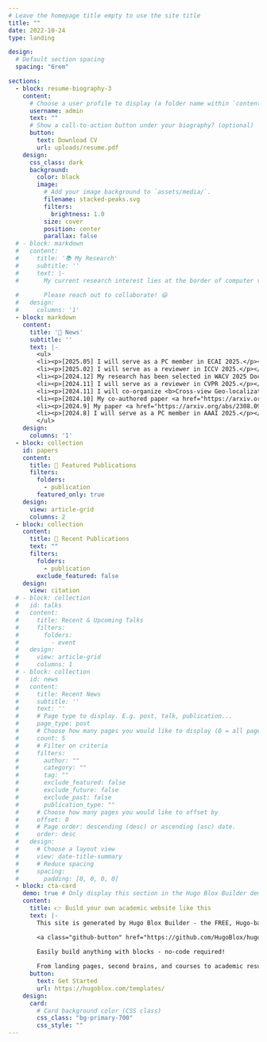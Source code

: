 ```yaml
---
# Leave the homepage title empty to use the site title
title: ""
date: 2022-10-24
type: landing

design:
  # Default section spacing
  spacing: "6rem"

sections:
  - block: resume-biography-3
    content:
      # Choose a user profile to display (a folder name within `content/authors/`)
      username: admin
      text: ""
      # Show a call-to-action button under your biography? (optional)
      button:
        text: Download CV
        url: uploads/resume.pdf
    design:
      css_class: dark
      background:
        color: black
        image:
          # Add your image background to `assets/media/`.
          filename: stacked-peaks.svg
          filters:
            brightness: 1.0
          size: cover
          position: center
          parallax: false
  # - block: markdown
  #   content:
  #     title: '📚 My Research'
  #     subtitle: ''
  #     text: |-
  #       My current research interest lies at the border of computer vision and remote sensing (e.g. visual geo-localization and segmentation/detection in aerial images). I am also interested in image synthesis and 3D reconstruction.
        
  #       Please reach out to collaborate! 😃
  #   design:
  #     columns: '1'
  - block: markdown
    content:
      title: '📰 News'
      subtitle: ''
      text: |-
        <ul>
        <li><p>[2025.05] I will serve as a PC member in ECAI 2025.</p></li>
        <li><p>[2025.02] I will serve as a reviewer in ICCV 2025.</p></li>
        <li><p>[2024.12] My research has been selected in WACV 2025 Doctoral Consortium. Thanks WACV!</p></li>
        <li><p>[2024.11] I will serve as a reviewer in CVPR 2025.</p></li>
        <li><p>[2024.11] I will co-organize <b>Cross-view Geo-localization: Current Challenges and Future Frontiers with GenAI</b> tutorial in <a href="https://wacv2025.thecvf.com/">WACV 2025</a>. Refer to our <a href="https://zxh009123.github.io/WACV25_CVGL_Tutorial/">tutorial website</a> for more details. See you in Tucson!</p></li>
        <li><p>[2024.10] My co-authored paper <a href="https://arxiv.org/abs/2408.04224">GPG2A</a> has been accepted to WACV 2025. Please check the <a href="https://ahmadarrabi.github.io/GPG2A_web/">project webpage</a> for more details.</p></li>
        <li><p>[2024.9] My paper <a href="https://arxiv.org/abs/2308.09624">GeoDTR+</a> has been accepted by IEEE TPAMI. The code and weights have been open-sourced on the <a href="https://github.com/zxh009123/GeoDTR_plus">GitHub</a> page.</p></li>
        <li><p>[2024.8] I will serve as a PC member in AAAI 2025.</p></li>
        </ul>
    design:
      columns: '1'
  - block: collection
    id: papers
    content:
      title: 🌟 Featured Publications
      filters:
        folders:
          - publication
        featured_only: true
    design:
      view: article-grid
      columns: 2
  - block: collection
    content:
      title: 🚀 Recent Publications
      text: ""
      filters:
        folders:
          - publication
        exclude_featured: false
    design:
      view: citation
  # - block: collection
  #   id: talks
  #   content:
  #     title: Recent & Upcoming Talks
  #     filters:
  #       folders:
  #         - event
  #   design:
  #     view: article-grid
  #     columns: 1
  # - block: collection
  #   id: news
  #   content:
  #     title: Recent News
  #     subtitle: ''
  #     text: ''
  #     # Page type to display. E.g. post, talk, publication...
  #     page_type: post
  #     # Choose how many pages you would like to display (0 = all pages)
  #     count: 5
  #     # Filter on criteria
  #     filters:
  #       author: ""
  #       category: ""
  #       tag: ""
  #       exclude_featured: false
  #       exclude_future: false
  #       exclude_past: false
  #       publication_type: ""
  #     # Choose how many pages you would like to offset by
  #     offset: 0
  #     # Page order: descending (desc) or ascending (asc) date.
  #     order: desc
  #   design:
  #     # Choose a layout view
  #     view: date-title-summary
  #     # Reduce spacing
  #     spacing:
  #       padding: [0, 0, 0, 0]
  - block: cta-card
    demo: true # Only display this section in the Hugo Blox Builder demo site
    content:
      title: 👉 Build your own academic website like this
      text: |-
        This site is generated by Hugo Blox Builder - the FREE, Hugo-based open source website builder trusted by 250,000+ academics like you.

        <a class="github-button" href="https://github.com/HugoBlox/hugo-blox-builder" data-color-scheme="no-preference: light; light: light; dark: dark;" data-icon="octicon-star" data-size="large" data-show-count="true" aria-label="Star HugoBlox/hugo-blox-builder on GitHub">Star</a>

        Easily build anything with blocks - no-code required!
        
        From landing pages, second brains, and courses to academic resumés, conferences, and tech blogs.
      button:
        text: Get Started
        url: https://hugoblox.com/templates/
    design:
      card:
        # Card background color (CSS class)
        css_class: "bg-primary-700"
        css_style: ""
---
```

